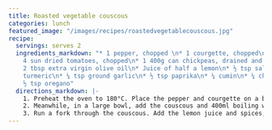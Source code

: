 ```yaml
---
title: Roasted vegetable couscous
categories: lunch
featured_image: "/images/recipes/roastedvegetablecouscous.jpg"
recipe:
  servings: serves 2
  ingredients_markdown: "* 1 pepper, chopped \n* 1 courgette, chopped\n* 150g couscous\n*
    4 sun dried tomatoes, chopped\n* 1 400g can chickpeas, drained and rinsed \n*
    2 tbsp extra virgin olive oil\n* Juice of half a lemon\n* ½ tsp salt\n* 1 tsp
    turmeric\n* ¼ tsp ground garlic\n* ½ tsp paprika\n* ¼ cumin\n* ¼ chilli powder\n*
    ½ tsp oregano"
  directions_markdown: |-
    1. Preheat the oven to 180°C. Place the pepper and courgette on a baking tray and spray with olive oil. Roast for 15 minutes.
    2. Meanwhile, in a large bowl, add the couscous and 400ml boiling water, pouring until 0.5cm above the couscous. Set aside for 10 mins.
    3. Run a fork through the couscous. Add the lemon juice and spices, and mix thoroughly. Add the pepper, courgette, tomatoes and chickpeas, and gently mix. Add a drizzle of olive oil, and mix again. Serve warm or cold.
---
```

